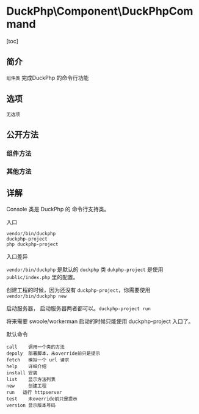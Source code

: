 # DuckPhp\Component\DuckPhpCommand
[toc]
## 简介
`组件类` 完成DuckPhp 的命令行功能

## 选项
    无选项
## 公开方法

### 组件方法

### 其他方法

## 详解

Console 类是 DuckPhp 的 命令行支持类。

入口
```shell
vendor/bin/duckphp
duckphp-project
php duckphp-project
```
入口差异

`vendor/bin/duckphp` 是默认的 `duckphp` 类
`dukphp-project` 是使用 `public/index.php` 里的配置。

创建工程的时候，因为还没有 `duckphp-project`，你需要使用 `vendor/bin/duckphp new`

启动服务器， 启动服务器两者都可以。`duckphp-project run`

将来需要 swoole/workerman 启动的时候只能使用 duckphp-project 入口了。


默认命令

```
call    调用一个类的方法
depoly  部署脚本，未override前只是提示
fetch   模拟一个 url 请求
help    详细介绍    
install 安装
list    显示方法列表
new     创建工程
run   运行 httpserver 
test    未override前只是提示
version 显示版本号码
```
